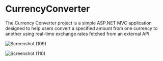 # CurrencyConverter
The Currency Converter project is a simple ASP.NET MVC application designed to help users convert a specified amount from one currency to another using real-time exchange rates fetched from an external API.


![Screenshot (109)](https://github.com/user-attachments/assets/ba7862e9-2435-45ce-a19f-ebc860696de7)

![Screenshot (110)](https://github.com/user-attachments/assets/1bcff91e-63f1-43be-b1ce-e314ca487bac)
